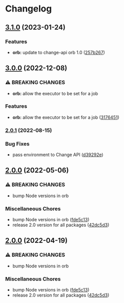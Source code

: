 # Changelog

## [3.1.0](https://github.com/Financial-Times/dotcom-tool-kit/compare/orb-v3.0.0...orb-v3.1.0) (2023-01-24)


### Features

* **orb:** update to change-api orb 1.0 ([257b267](https://github.com/Financial-Times/dotcom-tool-kit/commit/257b26731ff7c1a987c1c9b27ee82470c30fdf93))

## [3.0.0](https://github.com/Financial-Times/dotcom-tool-kit/compare/orb-v2.0.1...orb-v3.0.0) (2022-12-08)


### ⚠ BREAKING CHANGES

* **orb:** allow the executor to be set for a job

### Features

* **orb:** allow the executor to be set for a job ([3176451](https://github.com/Financial-Times/dotcom-tool-kit/commit/3176451e5dfe93737ef21503d02a2da77d6d87a2))

### [2.0.1](https://github.com/Financial-Times/dotcom-tool-kit/compare/orb-v2.0.0...orb-v2.0.1) (2022-08-15)


### Bug Fixes

* pass environment to Change API ([d39292e](https://github.com/Financial-Times/dotcom-tool-kit/commit/d39292e4acd65c17fa476b465d6d770e0a156c39))

## [2.0.0](https://github.com/Financial-Times/dotcom-tool-kit/compare/orb-v2.0.0...orb-v2.0.0) (2022-05-06)


### ⚠ BREAKING CHANGES

* bump Node versions in orb

### Miscellaneous Chores

* bump Node versions in orb ([fde5c13](https://github.com/Financial-Times/dotcom-tool-kit/commit/fde5c132ed9a83c4b7d9a336018fd87fb88c1880))
* release 2.0 version for all packages ([42dc5d3](https://github.com/Financial-Times/dotcom-tool-kit/commit/42dc5d39bf330b9bca4121d062470904f9c6918d))

## [2.0.0](https://github.com/Financial-Times/dotcom-tool-kit/compare/v1.9.0...v2.0.0) (2022-04-19)


### ⚠ BREAKING CHANGES

* bump Node versions in orb

### Miscellaneous Chores

* bump Node versions in orb ([fde5c13](https://github.com/Financial-Times/dotcom-tool-kit/commit/fde5c132ed9a83c4b7d9a336018fd87fb88c1880))
* release 2.0 version for all packages ([42dc5d3](https://github.com/Financial-Times/dotcom-tool-kit/commit/42dc5d39bf330b9bca4121d062470904f9c6918d))
